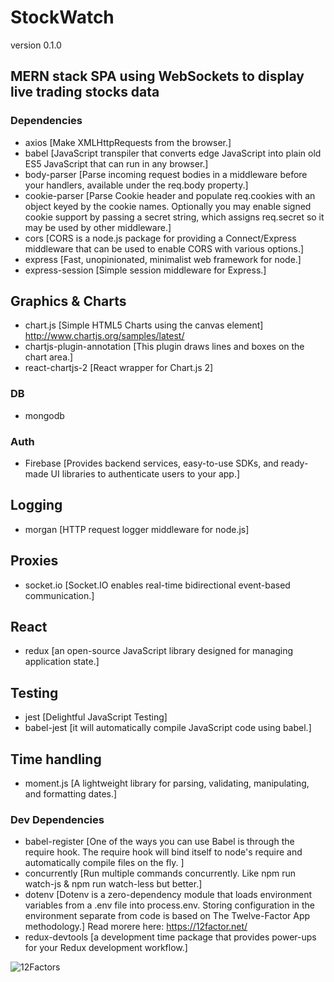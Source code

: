 # StockWatch
version 0.1.0

## MERN stack SPA using WebSockets to display live trading stocks data

### Dependencies

- axios [Make XMLHttpRequests from the browser.]
- babel [JavaScript transpiler that converts edge JavaScript into plain old ES5 JavaScript that can run in any browser.]
- body-parser [Parse incoming request bodies in a middleware before your handlers, available under the req.body property.]
- cookie-parser [Parse Cookie header and populate req.cookies with an object keyed by the cookie names. Optionally you may enable signed cookie support by passing a secret string, which assigns req.secret so it may be used by other middleware.]
- cors [CORS is a node.js package for providing a Connect/Express middleware that can be used to enable CORS with various options.]
- express [Fast, unopinionated, minimalist web framework for node.]
- express-session [Simple session middleware for Express.]

## Graphics & Charts

- chart.js [Simple HTML5 Charts using the canvas element] http://www.chartjs.org/samples/latest/
- chartjs-plugin-annotation [This plugin draws lines and boxes on the chart area.]
- react-chartjs-2 [React wrapper for Chart.js 2]

### DB

- mongodb

### Auth

- Firebase [Provides backend services, easy-to-use SDKs, and ready-made UI libraries to authenticate users to your app.]

## Logging

- morgan [HTTP request logger middleware for node.js]

## Proxies

- socket.io [Socket.IO enables real-time bidirectional event-based communication.]

## React 

- redux [an open-source JavaScript library designed for managing application state.]

##  Testing

- jest [Delightful JavaScript Testing]
- babel-jest [it will automatically compile JavaScript code using babel.]

## Time handling

- moment.js [A lightweight library for parsing, validating, manipulating, and formatting dates.]

### Dev Dependencies

- babel-register [One of the ways you can use Babel is through the require hook. The require hook will bind itself to node's require and automatically compile files on the fly. ]
- concurrently [Run multiple commands concurrently. Like npm run watch-js & npm run watch-less but better.]
- dotenv [Dotenv is a zero-dependency module that loads environment variables from a .env file into process.env. Storing configuration in the environment separate from code is based on The Twelve-Factor App methodology.] Read morere here: https://12factor.net/
- redux-devtools [a development time package that provides power-ups for your Redux development workflow.]

![12Factors](https://github.com/julianhasse/SWlogin/blob/master/public/images/12Factors.png)
